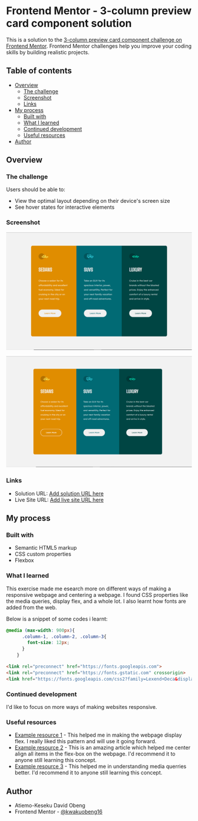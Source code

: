 # Frontend Mentor - 3-column preview card component solution

This is a solution to the [3-column preview card component challenge on Frontend Mentor](https://www.frontendmentor.io/challenges/3column-preview-card-component-pH92eAR2-). Frontend Mentor challenges help you improve your coding skills by building realistic projects. 

## Table of contents

- [Overview](#overview)
  - [The challenge](#the-challenge)
  - [Screenshot](#screenshot)
  - [Links](#links)
- [My process](#my-process)
  - [Built with](#built-with)
  - [What I learned](#what-i-learned)
  - [Continued development](#continued-development)
  - [Useful resources](#useful-resources)
- [Author](#author)


## Overview

### The challenge

Users should be able to:

- View the optimal layout depending on their device's screen size
- See hover states for interactive elements

### Screenshot

![](./images/Screenshot%20(1).png)

![](./images/Screenshot%20(2).png)

### Links

- Solution URL: [Add solution URL here](https://github.com/kwakuobeng16/kwakuobeng16-3-column-preview-card-component.git)
- Live Site URL: [Add live site URL here](https://your-live-site-url.com)

## My process

### Built with

- Semantic HTML5 markup
- CSS custom properties
- Flexbox

### What I learned

This exercise made me esearch more on different ways of making a responsive webpage and centering a webpage. I found CSS properties like the media queries, display flex, and a whole lot. I also learnt how fonts are added from the web.

Below is a snippet of some codes i learnt:

```css
@media (max-width: 900px){
      .column-1, .column-2, .column-3{
        font-size: 12px;
      }
    }
```

```html
<link rel="preconnect" href="https://fonts.googleapis.com">
<link rel="preconnect" href="https://fonts.gstatic.com" crossorigin>
<link href="https://fonts.googleapis.com/css2?family=Lexend+Deca&display=swap" rel="stylesheet">
```

### Continued development

I'd like to focus on more ways of making websites responsive.

### Useful resources

- [Example resource 1](https://www.w3schools.com/css/css3_flexbox_responsive.asp) - This helped me in making the webpage display flex. I really liked this pattern and will use it going forward.
- [Example resource 2](https://developer.mozilla.org/en-US/docs/Web/CSS/CSS_flexible_box_layout/Aligning_items_in_a_flex_container) - This is an amazing article which helped me center align all items in the flex-box on the webpage. I'd recommend it to anyone still learning this concept.
- [Example resource 3](https://developer.mozilla.org/en-US/docs/Learn_web_development/Core/CSS_layout/Media_queries) - This helped me in understanding media querries better. I'd recommend it to anyone still learning this concept.


## Author

- Atiemo-Keseku David Obeng
- Frontend Mentor - [@kwakuobeng16](https://www.frontendmentor.io/profile/kwakuobeng16)

